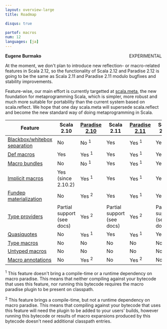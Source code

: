```yaml
---
layout: overview-large
title: Roadmap

disqus: true

partof: macros
num: 12
languages: [ja]
---
```


<span class="label warning" style="float: right;">EXPERIMENTAL</span>

**Eugene Burmako**

At the moment, we don't plan to introduce new reflection- or macro-related features in Scala 2.12,
so the functionality of Scala 2.12 and Paradise 2.12 is going to be the same as Scala 2.11 and Paradise 2.11
modulo bugfixes and stability improvements.

Feature-wise, our main effort is currently targetted at [scala.meta](http://scalameta.org),
the new foundation for metaprogramming Scala, which is simpler, more robust and much more suitable for portability
than the current system based on scala.reflect. We hope that one day scala.meta will supersede scala.reflect
and become the new standard way of doing metaprogramming in Scala.

| Feature                                                                           | Scala 2.10                 | [Paradise 2.10](/overviews/macros/paradise.html) | Scala 2.11                 | [Paradise 2.11](/overviews/macros/paradise.html) | Scala 2.12                  | [Paradise 2.12](/overviews/macros/paradise.html) |
|-----------------------------------------------------------------------------------|----------------------------|--------------------------------------------------|----------------------------|--------------------------------------------------|-----------------------------|--------------------------------------------------|
| [Blackbox/whitebox separation](/overviews/macros/blackbox-whitebox.html)          | No                         | No  <sup>1</sup>                                 | Yes                        | Yes <sup>1</sup>                                 | Yes                         | Yes <sup>1</sup>                                 |
| [Def macros](/overviews/macros/overview.html)                                     | Yes                        | Yes <sup>1</sup>                                 | Yes                        | Yes <sup>1</sup>                                 | Yes                         | Yes <sup>1</sup>                                 |
| [Macro bundles](/overviews/macros/bundles.html)                                   | No                         | No  <sup>1</sup>                                 | Yes                        | Yes <sup>1</sup>                                 | Yes                         | Yes <sup>1</sup>                                 |
| [Implicit macros](/overviews/macros/implicits.html)                               | Yes (since 2.10.2)         | Yes <sup>1</sup>                                 | Yes                        | Yes <sup>1</sup>                                 | Yes                         | Yes <sup>1</sup>                                 |
| [Fundep materialization](/overviews/macros/implicits.html#fundep_materialization) | No                         | Yes <sup>2</sup>                                 | Yes                        | Yes <sup>1</sup>                                 | Yes                         | Yes <sup>1</sup>                                 |
| [Type providers](/overviews/macros/typeproviders.html)                            | Partial support (see docs) | Yes <sup>2</sup>                                 | Partial support (see docs) | Yes <sup>2</sup>                                 | Partial support (see docs)  | Yes <sup>2</sup>                                 |
| [Quasiquotes](/overviews/macros/quasiquotes.html)                                 | No                         | Yes <sup>1</sup>                                 | Yes                        | Yes <sup>1</sup>                                 | Yes                         | Yes <sup>1</sup>                                 |
| [Type macros](/overviews/macros/typemacros.html)                                  | No                         | No                                               | No                         | No                                               | No                          | No                                               |
| [Untyped macros](/overviews/macros/untypedmacros.html)                            | No                         | No                                               | No                         | No                                               | No                          | No                                               |
| [Macro annotations](/overviews/macros/annotations.html)                           | No                         | Yes <sup>2</sup>                                 | No                         | Yes <sup>2</sup>                                 | No                          | Yes <sup>2</sup>                                 |

<p><sup>1</sup> This feature doesn't bring a compile-time or a runtime dependency on macro paradise. This means that neither compiling against your bytecode that uses this feature, nor running this bytecode requires the macro paradise plugin to be present on classpath.</p>
<p><sup>2</sup> This feature brings a compile-time, but not a runtime dependency on macro paradise. This means that compiling against your bytecode that uses this feature will need the plugin to be added to your users' builds, however running this bytecode or results of macro expansions produced by this bytecode doesn't need additional classpath entries.</p>
